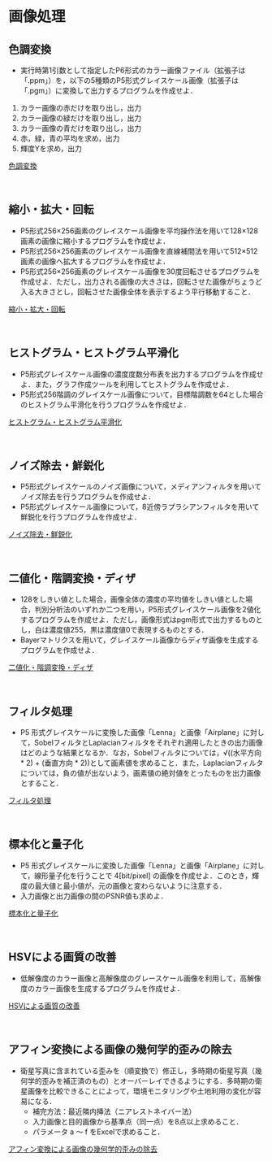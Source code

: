 # 画像処理

## 色調変換

- 実行時第1引数として指定したP6形式のカラー画像ファイル（拡張子は「.ppm」）を，以下の5種類のP5形式グレイスケール画像（拡張子は「.pgm」）に変換して出力するプログラムを作成せよ．<br>

1. カラー画像の赤だけを取り出し，出力
2. カラー画像の緑だけを取り出し，出力
3. カラー画像の青だけを取り出し，出力
4. 赤，緑，青の平均を求め，出力
5. 輝度Yを求め，出力

[色調変換](https://github.com/Deteikepeperon/ImageProcessing/tree/master/hw01)

<br>

## 縮小・拡大・回転

- P5形式256×256画素のグレイスケール画像を平均操作法を用いて128×128画素の画像に縮小するプログラムを作成せよ．
- P5形式256×256画素のグレイスケール画像を直線補間法を用いて512×512画素の画像へ拡大するプログラムを作成せよ．
- P5形式256×256画素のグレイスケール画像を30度回転させるプログラムを作成せよ．ただし，出力される画像の大きさは，回転させた画像がちょうど入る大きさとし，回転させた画像全体を表示するよう平行移動すること．

[縮小・拡大・回転](https://github.com/Deteikepeperon/ImageProcessing/tree/master/hw02)

<br>

## ヒストグラム・ヒストグラム平滑化

- P5形式グレイスケール画像の濃度度数分布表を出力するプログラムを作成せよ．また，グラフ作成ツールを利用してヒストグラムを作成せよ．
- P5形式256階調のグレイスケール画像について，目標階調数を64とした場合のヒストグラム平滑化を行うプログラムを作成せよ．

[ヒストグラム・ヒストグラム平滑化](https://github.com/Deteikepeperon/ImageProcessing/tree/master/hw03)

<br>

## ノイズ除去・鮮鋭化

- P5形式グレイスケールのノイズ画像について，メディアンフィルタを用いてノイズ除去を行うプログラムを作成せよ．
- P5形式グレイスケール画像について，8近傍ラプラシアンフィルタを用いて鮮鋭化を行うプログラムを作成せよ．

[ノイズ除去・鮮鋭化](https://github.com/Deteikepeperon/ImageProcessing/tree/master/hw04)

<br>

## 二値化・階調変換・ディザ

- 128をしきい値とした場合，画像全体の濃度の平均値をしきい値とした場合，判別分析法のいずれか二つを用い，P5形式グレイスケール画像を2値化するプログラムを作成せよ．ただし，画像形式はpgm形式で出力するものとし，白は濃度値255，黒は濃度値0で表現するものとする．
- Bayerマトリクスを用いて，グレイスケール画像からディザ画像を生成するプログラムを作成せよ．

[二値化・階調変換・ディザ](https://github.com/Deteikepeperon/ImageProcessing/tree/master/hw05)

<br>

## フィルタ処理

- P5 形式グレイスケールに変換した画像「Lenna」と画像「Airplane」に対して，SobelフィルタとLaplacianフィルタをそれぞれ適用したときの出力画像はどのような結果となるか．なお，Sobelフィルタについては，√((水平方向 * 2) + (垂直方向 * 2))として画素値を求めること．また，Laplacianフィルタについては，負の値が出ないよう，画素値の絶対値をとったものを出力画像とすること．

[フィルタ処理](https://github.com/Deteikepeperon/ImageProcessing/tree/master/hw06)

<br>

## 標本化と量子化

- P5 形式グレイスケールに変換した画像「Lenna」と画像「Airplane」に対して，線形量子化を行うことで 4[bit/pixel] の画像を作成せよ．このとき，輝度の最大値と最小値が，元の画像と変わらないように注意する．
- 入力画像と出力画像の間のPSNR値も求めよ．

[標本化と量子化](https://github.com/Deteikepeperon/ImageProcessing/tree/master/hw07)

<br>

## HSVによる画質の改善

- 低解像度のカラー画像と高解像度のグレースケール画像を利用して，高解像度のカラー画像を生成するプログラムを作成せよ．

[HSVによる画質の改善](https://github.com/Deteikepeperon/ImageProcessing/tree/master/hw08)

<br>

## アフィン変換による画像の幾何学的歪みの除去

- 衛星写真に含まれている歪みを（順変換で）修正し，多時期の衛星写真（幾何学的歪みを補正済のもの）とオーバーレイできるようにする．多時期の衛星画像を比較できることによって，環境モニタリングや土地利用の変化が容易になる．
  - 補完方法：最近隣内挿法（ニアレストネイバー法）
  - 入力画像と目的画像から基準点（同一点）を8点以上求めること．
  - パラメータ a ～ f をExcelで求めること．

[アフィン変換による画像の幾何学的歪みの除去](https://github.com/Deteikepeperon/ImageProcessing/tree/master/hw09)



